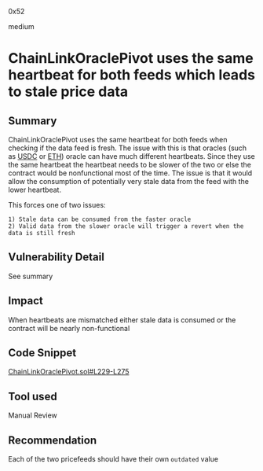 0x52

medium

# ChainLinkOraclePivot uses the same heartbeat for both feeds which leads to stale price data

## Summary

ChainLinkOraclePivot uses the same heartbeat for both feeds when checking if the data feed is fresh. The issue with this is that oracles (such as [USDC](https://data.chain.link/ethereum/mainnet/stablecoins/usdc-usd) or [ETH](https://data.chain.link/ethereum/mainnet/crypto-usd/eth-usd)) oracle can have much different heartbeats. Since they use the same heartbeat the heartbeat needs to be slower of the two or else the contract would be nonfunctional most of the time. The issue is that it would allow the consumption of potentially very stale data from the feed with the lower heartbeat.

This forces one of two issues:
    
    1) Stale data can be consumed from the faster oracle
    2) Valid data from the slower oracle will trigger a revert when the data is still fresh

## Vulnerability Detail

See summary

## Impact

When heartbeats are mismatched either stale data is consumed or the contract will be nearly non-functional

## Code Snippet

[ChainLinkOraclePivot.sol#L229-L275](https://github.com/sherlock-audit/2023-06-arrakis/blob/main/v2-manager-templates/contracts/oracles/ChainLinkOraclePivot.sol#L229-L275)

## Tool used

Manual Review

## Recommendation

Each of the two pricefeeds should have their own `outdated` value